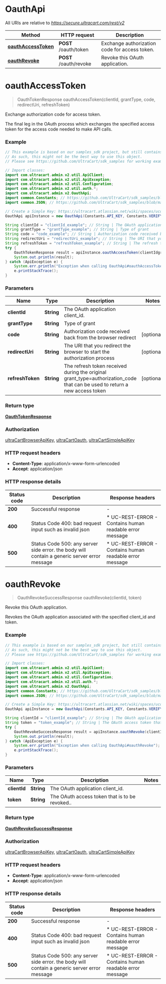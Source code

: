 # OauthApi

All URIs are relative to *https://secure.ultracart.com/rest/v2*

| Method | HTTP request | Description |
|------------- | ------------- | -------------|
| [**oauthAccessToken**](OauthApi.md#oauthAccessToken) | **POST** /oauth/token | Exchange authorization code for access token. |
| [**oauthRevoke**](OauthApi.md#oauthRevoke) | **POST** /oauth/revoke | Revoke this OAuth application. |


<a name="oauthAccessToken"></a>
# **oauthAccessToken**
> OauthTokenResponse oauthAccessToken(clientId, grantType, code, redirectUri, refreshToken)

Exchange authorization code for access token.

The final leg in the OAuth process which exchanges the specified access token for the access code needed to make API calls. 

### Example
```java
// This example is based on our samples_sdk project, but still contains auto-generated content from our sdk generators.
// As such, this might not be the best way to use this object.
// Please see https://github.com/UltraCart/sdk_samples for working examples.

// Import classes:
import com.ultracart.admin.v2.util.ApiClient;
import com.ultracart.admin.v2.util.ApiException;
import com.ultracart.admin.v2.util.Configuration;
import com.ultracart.admin.v2.util.auth.*;
import com.ultracart.admin.v2.OauthApi;
import common.Constants; // https://github.com/UltraCart/sdk_samples/blob/master/java/src/common/Constants.java
import common.JSON; // https://github.com/UltraCart/sdk_samples/blob/master/java/src/common/JSON.java

// Create a Simple Key: https://ultracart.atlassian.net/wiki/spaces/ucdoc/pages/38688545/API+Simple+Key
OauthApi apiInstance = new OauthApi(Constants.API_KEY, Constants.VERIFY_SSL_FLAG, Constants.DEBUG_MODE);

String clientId = "clientId_example"; // String | The OAuth application client_id.
String grantType = "grantType_example"; // String | Type of grant
String code = "code_example"; // String | Authorization code received back from the browser redirect
String redirectUri = "redirectUri_example"; // String | The URI that you redirect the browser to start the authorization process
String refreshToken = "refreshToken_example"; // String | The refresh token received during the original grant_type=authorization_code that can be used to return a new access token
try {
    OauthTokenResponse result = apiInstance.oauthAccessToken(clientIdgrantTypecoderedirectUrirefreshToken);
    System.out.println(result);
} catch (ApiException e) {
    System.err.println("Exception when calling OauthApi#oauthAccessToken");
    e.printStackTrace();
}
```


### Parameters

| Name | Type | Description  | Notes |
|------------- | ------------- | ------------- | -------------|
| **clientId** | **String**| The OAuth application client_id. | |
| **grantType** | **String**| Type of grant | |
| **code** | **String**| Authorization code received back from the browser redirect | [optional] |
| **redirectUri** | **String**| The URI that you redirect the browser to start the authorization process | [optional] |
| **refreshToken** | **String**| The refresh token received during the original grant_type&#x3D;authorization_code that can be used to return a new access token | [optional] |

### Return type

[**OauthTokenResponse**](OauthTokenResponse.md)

### Authorization

[ultraCartBrowserApiKey](../README.md#ultraCartBrowserApiKey), [ultraCartOauth](../README.md#ultraCartOauth), [ultraCartSimpleApiKey](../README.md#ultraCartSimpleApiKey)

### HTTP request headers

 - **Content-Type**: application/x-www-form-urlencoded
 - **Accept**: application/json

### HTTP response details
| Status code | Description | Response headers |
|-------------|-------------|------------------|
| **200** | Successful response |  -  |
| **400** | Status Code 400: bad request input such as invalid json |  * UC-REST-ERROR - Contains human readable error message <br>  |
| **500** | Status Code 500: any server side error.  the body will contain a generic server error message |  * UC-REST-ERROR - Contains human readable error message <br>  |

<a name="oauthRevoke"></a>
# **oauthRevoke**
> OauthRevokeSuccessResponse oauthRevoke(clientId, token)

Revoke this OAuth application.

Revokes the OAuth application associated with the specified client_id and token. 

### Example
```java
// This example is based on our samples_sdk project, but still contains auto-generated content from our sdk generators.
// As such, this might not be the best way to use this object.
// Please see https://github.com/UltraCart/sdk_samples for working examples.

// Import classes:
import com.ultracart.admin.v2.util.ApiClient;
import com.ultracart.admin.v2.util.ApiException;
import com.ultracart.admin.v2.util.Configuration;
import com.ultracart.admin.v2.util.auth.*;
import com.ultracart.admin.v2.OauthApi;
import common.Constants; // https://github.com/UltraCart/sdk_samples/blob/master/java/src/common/Constants.java
import common.JSON; // https://github.com/UltraCart/sdk_samples/blob/master/java/src/common/JSON.java

// Create a Simple Key: https://ultracart.atlassian.net/wiki/spaces/ucdoc/pages/38688545/API+Simple+Key
OauthApi apiInstance = new OauthApi(Constants.API_KEY, Constants.VERIFY_SSL_FLAG, Constants.DEBUG_MODE);

String clientId = "clientId_example"; // String | The OAuth application client_id.
String token = "token_example"; // String | The OAuth access token that is to be revoked..
try {
    OauthRevokeSuccessResponse result = apiInstance.oauthRevoke(clientIdtoken);
    System.out.println(result);
} catch (ApiException e) {
    System.err.println("Exception when calling OauthApi#oauthRevoke");
    e.printStackTrace();
}
```


### Parameters

| Name | Type | Description  | Notes |
|------------- | ------------- | ------------- | -------------|
| **clientId** | **String**| The OAuth application client_id. | |
| **token** | **String**| The OAuth access token that is to be revoked.. | |

### Return type

[**OauthRevokeSuccessResponse**](OauthRevokeSuccessResponse.md)

### Authorization

[ultraCartBrowserApiKey](../README.md#ultraCartBrowserApiKey), [ultraCartOauth](../README.md#ultraCartOauth), [ultraCartSimpleApiKey](../README.md#ultraCartSimpleApiKey)

### HTTP request headers

 - **Content-Type**: application/x-www-form-urlencoded
 - **Accept**: application/json

### HTTP response details
| Status code | Description | Response headers |
|-------------|-------------|------------------|
| **200** | Successful response |  -  |
| **400** | Status Code 400: bad request input such as invalid json |  * UC-REST-ERROR - Contains human readable error message <br>  |
| **500** | Status Code 500: any server side error.  the body will contain a generic server error message |  * UC-REST-ERROR - Contains human readable error message <br>  |

